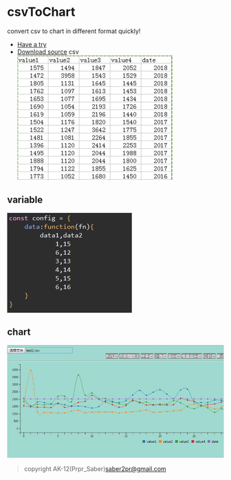 # csvToChart
convert csv to chart in different format quickly!
* [Have a try](https://saber2pr.github.io/csvToChart/)
* [Download source](https://github.com/Saber2pr/csvToChart/archive/webpack-format.zip)
  csv
![loadingImage...](https://github.com/Saber2pr/MyWeb/blob/master/resource/csvToChart.jpg)
## variable
![loadingImage...](https://github.com/Saber2pr/MyWeb/blob/master/resource/csvToChartConfig.jpg)
## chart
![loadingImage...](https://github.com/Saber2pr/MyWeb/blob/master/resource/csvToChartView.jpg)
> copyright AK-12(Prpr_Saber)saber2pr@gmail.com
